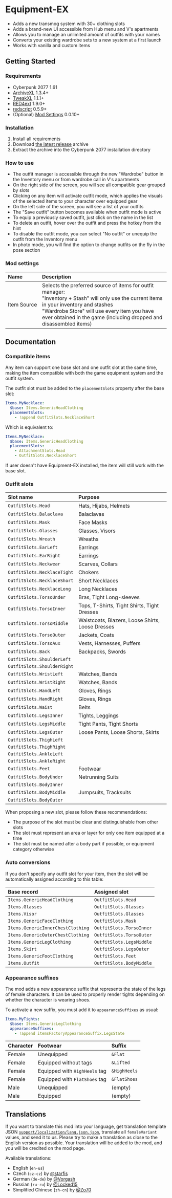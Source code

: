 # Equipment-EX

- Adds a new transmog system with 30+ clothing slots
- Adds a brand-new UI accessible from Hub menu and V's apartments
- Allows you to manage an unlimited amount of outfits with your names
- Converts your existing wardrobe sets to a new system at a first launch
- Works with vanilla and custom items

## Getting Started

### Requirements

- Cyberpunk 2077 1.61
- [ArchiveXL](https://github.com/psiberx/cp2077-archive-xl) 1.3.4+
- [TweakXL](https://github.com/psiberx/cp2077-tweak-xl) 1.1.1+
- [RED4ext](https://github.com/WopsS/RED4ext) 1.9.0+
- [redscript](https://github.com/jac3km4/redscript) 0.5.9+
- (Optional) [Mod Settings](https://github.com/jackhumbert/mod_settings) 0.0.10+

### Installation

1. Install all requirements
2. Download [the latest release](https://github.com/psiberx/cp2077-equipment-ex/releases) archive
3. Extract the archive into the Cyberpunk 2077 installation directory

### How to use

- The outfit manager is accessible through the new "Wardrobe" button in the Inventory menu or from wardrobe call in V's apartments
- On the right side of the screen, you will see all compatible gear grouped by slots
- Clicking on any item will activate outfit mode, which applies the visuals of the selected items to your character over equipped gear
- On the left side of the screen, you will see a list of your outfits
- The "Save outfit" button becomes available when outfit mode is active
- To equip a previously saved outfit, just click on the name in the list
- To delete an outfit, hover over the outfit and press the hotkey from the hint
- To disable the outfit mode, you can select "No outfit" or unequip the outfit from the Inventory menu
- In photo mode, you will find the option to change outfits on the fly in the pose section

### Mod settings

| Name             | Description                                                                                                                                                                                                                                                          |
|:-----------------|:---------------------------------------------------------------------------------------------------------------------------------------------------------------------------------------------------------------------------------------------------------------------|
| Item&nbsp;Source | Selects the preferred source of items for outfit manager:<br>"Inventory + Stash" will only use the current items in your inventory and stashes<br>"Wardrobe Store" will use every item you have ever obtained in the game (including dropped and disassembled items) |

## Documentation

### Compatible items

Any item can support one base slot and one outfit slot at the same time,
making the item compatible with both the game equipment system and the outfit system.

The outfit slot must be added to the `placementSlots` property after the base slot:

```yaml
Items.MyNecklace:
  $base: Items.GenericHeadClothing
  placementSlots: 
    - !append OutfitSlots.NecklaceShort
```

Which is equivalent to:

```yaml
Items.MyNecklace:
  $base: Items.GenericHeadClothing
  placementSlots: 
    - AttachmentSlots.Head
    - OutfitSlots.NecklaceShort
```

If user doesn't have Equipment-EX installed, the item will still work with the base slot.

### Outfit slots

| Slot name                   | Purpose                                          |
|:----------------------------|:-------------------------------------------------|
| `OutfitSlots.Head`          | Hats, Hijabs, Helmets                            |
| `OutfitSlots.Balaclava`     | Balaclavas                                       |
| `OutfitSlots.Mask`          | Face Masks                                       |
| `OutfitSlots.Glasses`       | Glasses, Visors                                  |
| `OutfitSlots.Wreath`        | Wreaths                                          |
| `OutfitSlots.EarLeft`       | Earrings                                         |
| `OutfitSlots.EarRight`      | Earrings                                         |
| `OutfitSlots.Neckwear`      | Scarves, Collars                                 |
| `OutfitSlots.NecklaceTight` | Chokers                                          |
| `OutfitSlots.NecklaceShort` | Short Necklaces                                  |
| `OutfitSlots.NecklaceLong`  | Long Necklaces                                   |
| `OutfitSlots.TorsoUnder`    | Bras, Tight Long-sleeves                         |
| `OutfitSlots.TorsoInner`    | Tops, T-Shirts, Tight Shirts, Tight Dresses      |
| `OutfitSlots.TorsoMiddle`   | Waistcoats, Blazers, Loose Shirts, Loose Dresses |
| `OutfitSlots.TorsoOuter`    | Jackets, Coats                                   |
| `OutfitSlots.TorsoAux`      | Vests, Harnesses, Puffers                        |
| `OutfitSlots.Back`          | Backpacks, Swords                                |
| `OutfitSlots.ShoulderLeft`  |                                                  |
| `OutfitSlots.ShoulderRight` |                                                  |
| `OutfitSlots.WristLeft`     | Watches, Bands                                   |
| `OutfitSlots.WristRight`    | Watches, Bands                                   |
| `OutfitSlots.HandLeft`      | Gloves, Rings                                    |
| `OutfitSlots.HandRight`     | Gloves, Rings                                    |
| `OutfitSlots.Waist`         | Belts                                            |
| `OutfitSlots.LegsInner`     | Tights, Leggings                                 |
| `OutfitSlots.LegsMiddle`    | Tight Pants, Tight Shorts                        |
| `OutfitSlots.LegsOuter`     | Loose Pants, Loose Shorts, Skirts                |
| `OutfitSlots.ThighLeft`     |                                                  |
| `OutfitSlots.ThighRight`    |                                                  |
| `OutfitSlots.AnkleLeft`     |                                                  |
| `OutfitSlots.AnkleRight`    |                                                  |
| `OutfitSlots.Feet`          | Footwear                                         |
| `OutfitSlots.BodyUnder`     | Netrunning Suits                                 |
| `OutfitSlots.BodyInner`     |                                                  |
| `OutfitSlots.BodyMiddle`    | Jumpsuits, Tracksuits                            |
| `OutfitSlots.BodyOuter`     |                                                  |

When proposing a new slot, please follow these recommendations:

- The purpose of the slot must be clear and distinguishable from other slots
- The slot must represent an area or layer for only one item equipped at a time
- The slot must be named after a body part if possible, or equipment category otherwise

### Auto conversions

If you don't specify any outfit slot for your item, 
then the slot will be automatically assigned according to this table:

| Base record                       | Assigned slot            |
|:----------------------------------|:-------------------------|
| `Items.GenericHeadClothing`       | `OutfitSlots.Head`       |
| `Items.Glasses`                   | `OutfitSlots.Glasses`    |
| `Items.Visor`                     | `OutfitSlots.Glasses`    |
| `Items.GenericFaceClothing`       | `OutfitSlots.Mask`       |
| `Items.GenericInnerChestClothing` | `OutfitSlots.TorsoInner` |
| `Items.GenericOuterChestClothing` | `OutfitSlots.TorsoOuter` |
| `Items.GenericLegClothing`        | `OutfitSlots.LegsMiddle` |
| `Items.Skirt`                     | `OutfitSlots.LegsOuter`  |
| `Items.GenericFootClothing`       | `OutfitSlots.Feet`       |
| `Items.Outfit`                    | `OutfitSlots.BodyMiddle` |

### Appearance suffixes

The mod adds a new appearance suffix that represents the state of the legs of female characters.
It can be used to properly render tights depending on whether the character is wearing shoes.

To activate a new suffix, you must add it to `appearanceSuffixes` as usual:

```yaml
Items.MyTights:
  $base: Items.GenericLegClothing
  appearanceSuffixes: 
    - !append itemsFactoryAppearanceSuffix.LegsState
```

| Character | Footwear                      | Suffix       |
|:----------|:------------------------------|:-------------|
| Female    | Unequipped                    | `&Flat`      |
| Female    | Equipped without tags         | `&Lifted`    |
| Female    | Equipped with `HighHeels` tag | `&HighHeels` |
| Female    | Equipped with `FlatShoes` tag | `&FlatShoes` |
| Male      | Unequipped                    | (empty)      |
| Male      | Equipped                      | (empty)      |

## Translations

If you want to translate this mod into your language, get translation template JSON 
[`support/localization/lang.json.json`](https://github.com/psiberx/cp2077-equipment-ex/blob/master/support/localization/lang.json.json), 
translate all `femaleVariant` values, and send it to us.
Please try to make a translation as close to the English version as possible.
Your translation will be added to the mod, and you will be credited on the mod page.

Available translations:

- English (`en-us`)
- Czech (`cz-cz`) by [@starfis](https://www.nexusmods.com/cyberpunk2077/users/933641)
- German (`de-de`) by [@Vorgash](https://www.nexusmods.com/users/3957237)
- Russian (`ru-ru`) by [@Locked15](https://github.com/Locked15)
- Simplified Chinese (`zh-cn`) by [@Zo70](https://www.nexusmods.com/cyberpunk2077/users/158442118)
